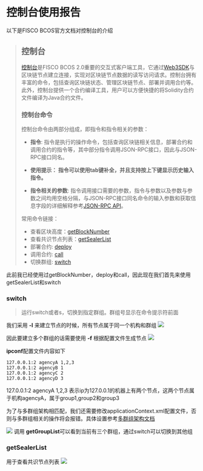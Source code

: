 # 控制台使用报告
以下是FISCO BCOS官方文档对控制台的介绍

>## 控制台
>
>[控制台](https://github.com/FISCO-BCOS/console)是FISCO BCOS 2.0重要的交互式客户端工具，它通过[Web3SDK](../sdk/sdk.md)与区块链节点建立连接，实现对区块链节点数据的读写访问请求。控制台拥有丰富的命令，包括查询区块链状态、管理区块链节点、部署并调用合约等。此外，控制台提供一个合约编译工具，用户可以方便快捷的将Solidity合约文件编译为Java合约文件。
>
>### 控制台命令
>控制台命令由两部分组成，即指令和指令相关的参数：   
>- **指令**: 指令是执行的操作命令，包括查询区块链相关信息，部署合约和调用合约的指令等，其中部分指令调用JSON-RPC接口，因此与JSON-RPC接口同名。
>- **使用提示： 指令可以使用tab键补全，并且支持按上下键显示历史输入指令。**
>  
>- **指令相关的参数**: 指令调用接口需要的参数，指令与参数以及参数与参数之间均用空格分隔，与JSON-RPC接口同名命令的输入参数和获取信息字段的详细解释参考[JSON-RPC API](../api.md)。
>
>常用命令链接：
>- 查看区块高度：[getBlockNumber](./console.html#getblocknumber)
>- 查看共识节点列表：[getSealerList](./console.html#getsealerlist)
>- 部署合约: [deploy](./console.html#deploy)
>- 调用合约: [call](./console.html#call)
>- 切换群组: [switch](./console.html#switch)

此前我已经使用过getBlockNumber，deploy和call，因此现在我们首先来使用getSealerList和switch

### switch
>运行switch或者s，切换到指定群组。群组号显示在命令提示符前面

我们采用 **-l** 来建立节点的时候，所有节点属于同一个机构和群组
![](https://github.com/marknash666/FiscoBcos-Exercises/blob/master/images/image-for-console/2_kindsofnode.png?raw=true)

因此要建立多个群组的话需要使用 **-f** 根据配置文件生成节点
![](https://github.com/marknash666/FiscoBcos-Exercises/blob/master/images/image-for-console/groups.png?raw=true)

**ipconf**配置文件内容如下
```
127.0.0.1:2 agencyA 1,2,3
127.0.0.1:2 agencyB 1
127.0.0.1:2 agencyC 2
127.0.0.1:2 agencyD 3
```

127.0.0.1:2 agencyA 1,2,3 表示ip为127.0.0.1的机器上有两个节点，这两个节点属于机构agencyA，属于group1,group2和group3

为了与多群组架构相匹配，我们还需要修改applicationContext.xml配置文件，否则与多群组相关的操作将会报错。具体设置参考[多群组架构文档](https://fisco-bcos-documentation.readthedocs.io/zh_CN/latest/docs/tutorial/group_use_cases.html)

![](https://github.com/marknash666/FiscoBcos-Exercises/blob/master/images/image-for-console/switch.png?raw=true)
调用 **getGroupList**可以看到当前有三个群组，通过switch可以切换到其他组


### getSealerList
用于查看共识节点列表
![](https://github.com/marknash666/FiscoBcos-Exercises/blob/master/images/image-for-console/getsealerlist.png?raw=true)